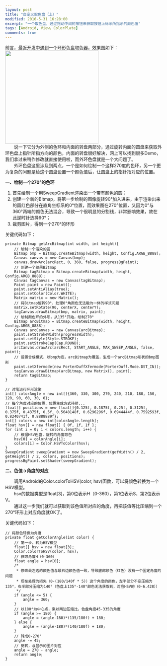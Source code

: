 ```yaml
---
layout: post
title: "自定义取色盘（上）"
modified: 2016-5-31 16:28:00
excerpt: "一个取色盘，通过拖动中间的按钮来获取按钮上标示所指示的颜色值"
tags: [Android, View，ColorPlate]
comments: true
---
```


前言，最近开发中遇到一个环形色盘取色器，效果图如下：  
<img src="http://www.ionesmile.com/images/android/android_color_plate_design.png" width="300"/>  
　　说一下它分为外侧的色环和内面的转盘两部分，通过旋转内面的圆盘来获取外环色盘上指针所指方向的颜色，内面的转盘很好解决，网上可以找到很多Demo，我们拿过来稍作修改就直接使用啦，而外环色盘就是一个大问题了。   
　　外环色盘这里涉及到两点，一个是如何绘制一个这样270度的色环，另一个更为复杂的问题是给这个圆盘设置一个颜色值后，让圆盘上的指针指对应的位置。


**一、绘制一个270°的色环**  


1. 首先绘制一个用SweepGradient渲染出一个带有颜色的圆；
2. 创建一个新的Bitmap，将第一步绘制的图像旋转90°加入进来，由于渲染出来的圆红色部分在直角坐标系的0°位置，而效果图在270°位置，又因为0°与360°两端的颜色无法混合，导致一个很明显的分割线，非常影响效果，故在此逆时针选择90°；
3. 裁剪图片，得到一个270°的环形

关键代码如下：  

	private Bitmap getArcBitmap(int width, int height){
        // 绘制一个渲染的圆
        Bitmap bmp = Bitmap.createBitmap(width, height, Config.ARGB_8888);   
        Canvas canvas = new Canvas(bmp); 
        canvas.drawArc(arcRect, 0, 360, false, progressBgPaint);
        // 创建一个结果Bitmap
        Bitmap tagBitmap = Bitmap.createBitmap(width, height, Config.ARGB_8888);
        Canvas tagCanvas = new Canvas(tagBitmap);
        Paint paint = new Paint();   
        paint.setAntiAlias(true);
        paint.setColor(Color.WHITE);
        Matrix matrix = new Matrix();
        // 将Bitmap旋转90°，处理0°角颜色无法融为一体的样式问题
        matrix.setRotate(90, centerX, centerY);
        tagCanvas.drawBitmap(bmp, matrix, paint);
        // 绘制颜色环的外形，从135°开始，绘制270°
        Bitmap arcBitmap = Bitmap.createBitmap(width, height, Config.ARGB_8888);
        Canvas arcCanvas = new Canvas(arcBitmap);
        paint.setStrokeWidth(progressWidth);
        paint.setStyle(Style.STROKE);
        paint.setStrokeCap(Cap.ROUND);
        arcCanvas.drawArc(arcRect, START_ANGLE, MAX_SWEEP_ANGLE, false, paint);
        // 设置合成模式，以bmp为底，arcBitmap为覆盖，生成一个arcBitmap形状的bmp图形
        paint.setXfermode(new PorterDuffXfermode(PorterDuff.Mode.DST_IN));  
        tagCanvas.drawBitmap(arcBitmap, new Matrix(), paint);
        return tagBitmap;
    }

    // 对笔进行环形渲染
    int[] colorAngle = new int[]{360, 330, 300, 270, 240, 210, 180, 150, 120, 90, 60, 30, 0};
    // 每个角度对应的位置，位置生成方式待续...
    float[] positions = new float[]{0.125f, 0.1875f, 0.25f, 0.3125f, 0.375f, 0.4375f, 0.5f, 0.5648148f, 0.6296296f, 0.6944444f, 0.7592593f, 0.8240741f, 0.8888889f};
    int[] colors = new int[colorAngle.length];
    float hsv[] = new float[] { 0f, 1f, 1f };
    for (int i = 0; i < colors.length; i++) {
        // 根据HSV色盘，旋转的角度取色
        hsv[0] = colorAngle[i];
        colors[i] = Color.HSVToColor(hsv);
    }
    SweepGradient sweepGradient = new SweepGradient(getWidth() / 2, getHeight() / 2, colors, positions);
    progressBgPaint.setShader(sweepGradient);



**二、色值->角度的对应**  
 
　　调用Android的Color.colorToHSV(color, hsv)函数，可以将颜色转换为一个HSV模型。  
　　hsv的数据类型是float[3]，第0位表示H（0-360），第1位表示S，第2位表示V。  
　　通过这一步我们就可以获取到该色值所对应的角度，再把该值等比压缩到一个270°环形上对应角度就OK了。  

关键代码如下：

	// 将颜色转换为角度
    private float getColorAngle(int color) {
        // 第一步，转为HSV模型
        float[] hsv = new float[3];
        Color.colorToHSV(color, hsv);
        // 获取角度H（0-360）
        float angle = hsv[0];
        /*
         * 修改最左边的颜色值与最右边颜色值一致，导致底部颜色（红色）没有一个固定角度的问题
         * 现在处理为损失（0-(180/140f * 5)）这个角度的颜色，左半部分不变压缩为135°，右半部分压缩为140°（色盘上135°-140°颜色无法获取到，对应HSV的（0-6.428））
         */
        if (angle <= 5) {
            angle = 360;
        }
        // 以180°为中心点，乘以两边压缩比，色盘角度45-335的角度
        if (angle >= 180) {
            angle = (angle-180)*(135/180f) + 180;
        } else {
            angle = (angle-180)*(140/180f) + 180;
        }
        // 转成0-270°
        angle -= 45;
        // 反转，与显示的图片对应
        angle = 270 - angle;
        return angle;
    }


